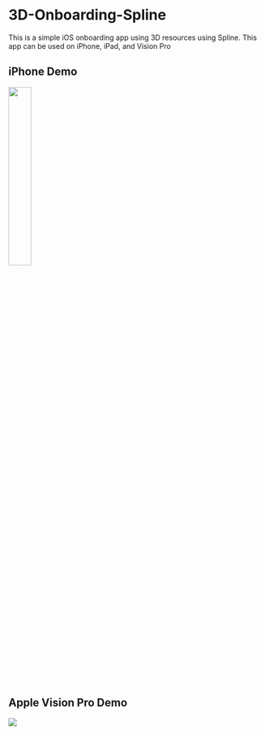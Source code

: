 # 3D-Onboarding-Spline
This is a simple iOS onboarding app using 3D resources using Spline.
This app can be used on iPhone, iPad, and Vision Pro

## iPhone Demo
<img src="https://github.com/jose-artacho/3D-Onboarding-Spline/assets/13620416/9e4e348a-9ea9-42cf-af47-6ff114c7d818" width="30%" height="30%"/> 

## Apple Vision Pro Demo
<img src="https://github.com/jose-artacho/3D-Onboarding-Spline/assets/13620416/9f00fa5b-8906-48c0-852c-4bcabfe845d7"/>
